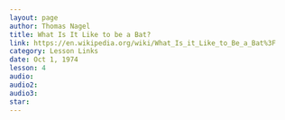 ```yaml
---
layout: page
author: Thomas Nagel
title: What Is It Like to be a Bat?
link: https://en.wikipedia.org/wiki/What_Is_it_Like_to_Be_a_Bat%3F
category: Lesson Links
date: Oct 1, 1974
lesson: 4
audio: 
audio2: 
audio3: 
star: 
---
```

